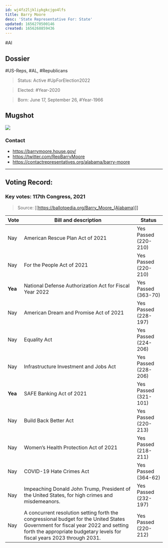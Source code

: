 ```yaml
---
id: wj4fz2ljkliykgkcjgo4lfs
title: Barry Moore
desc: 'State Representative For: State'
updated: 1656270500146
created: 1656268859436
---
```


#Al

## Dossier

#US-Reps, #AL, #Republicans

> Status: Active #UpForElection2022

> Elected: #Year-2020

> Born: June 17, September 26, #Year-1966

## Mugshot

![](/assets/images/2022-06-26-14-07-15.png)

### Contact

- https://barrymoore.house.gov/
- https://twitter.com/RepBarryMoore
- https://contactrepresentatives.org/alabama/barry-moore

---

## Voting Record:

### Key votes: 117th Congress, 2021

> Source: [[https://ballotpedia.org/Barry_Moore_(Alabama)]]

| Vote    | Bill and description                                                                                                                                                                                        | Status               |
| ------- | ----------------------------------------------------------------------------------------------------------------------------------------------------------------------------------------------------------- | -------------------- |
| Nay     | American Rescue Plan Act of 2021                                                                                                                                                                            | Yes Passed (220-210) |
| Nay     | For the People Act of 2021                                                                                                                                                                                  | Yes Passed (220-210) |
| **Yea** | National Defense Authorization Act for Fiscal Year 2022                                                                                                                                                     | Yes Passed (363-70)  |
| Nay     | American Dream and Promise Act of 2021                                                                                                                                                                      | Yes Passed (228-197) |
| Nay     | Equality Act                                                                                                                                                                                                | Yes Passed (224-206) |
| Nay     | Infrastructure Investment and Jobs Act                                                                                                                                                                      | Yes Passed (228-206) |
| **Yea** | SAFE Banking Act of 2021                                                                                                                                                                                    | Yes Passed (321-101) |
| Nay     | Build Back Better Act                                                                                                                                                                                       | Yes Passed (220-213) |
| Nay     | Women’s Health Protection Act of 2021                                                                                                                                                                       | Yes Passed (218-211) |
| Nay     | COVID-19 Hate Crimes Act                                                                                                                                                                                    | Yes Passed (364-62)  |
| Nay     | Impeaching Donald John Trump, President of the United States, for high crimes and misdemeanors.                                                                                                             | Yes Passed (232-197) |
| Nay     | A concurrent resolution setting forth the congressional budget for the United States Government for fiscal year 2022 and setting forth the appropriate budgetary levels for fiscal years 2023 through 2031. | Yes Passed (220-212) |
